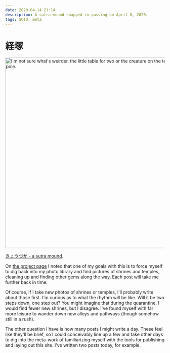 ```yaml
---
date: 2020-04-14 21:14
description: A sutra mound snapped in passing on April 8, 2020.
tags: SOTD, meta
---
```


# 経塚

[<img src="./../../sotd/kyoudzuka.jpeg"
alt="I'm not sure what's weirder, the little table for two or the creature on the telephone pole."
style="width:600px;" />](./../../sotd/kyoudzuka.jpeg)

[きょうづか - a sutra mound](https://en.wikipedia.org/wiki/Sutra_mound).

On [the project page](./../projects/sotd) I noted that one of my goals with this is to force myself to dig back into my photo library and find pictures of shrines and temples, cleaning up and finding other gems along the way. Each post will take me further back in time.

Of course, if I take new photos of shrines or temples, I'll probably write about those first. I'm curious as to what the rhythm will be like. Will it be two steps down, one step out? You might imagine that during the quarantine, I would find fewer new shrines, but I disagree. I've found myself with far more leisure to wander down new alleys and pathways (though somehow still in a rush).

The other question I have is how many posts I might write a day. These feel like they'll be brief, so I could conceivably line up a few and take other days to dig into the meta-work of familiarizing myself with the tools for publishing and laying out this site. I've written two posts today, for example.
